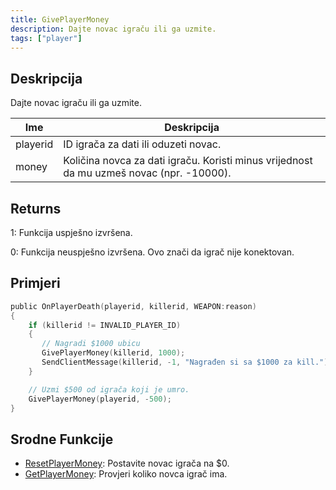 ```yaml
---
title: GivePlayerMoney
description: Dajte novac igraču ili ga uzmite.
tags: ["player"]
---
```


## Deskripcija

Dajte novac igraču ili ga uzmite.

| Ime      | Deskripcija                                                                              |
| -------- | ---------------------------------------------------------------------------------------- |
| playerid | ID igrača za dati ili oduzeti novac.                                                     |
| money    | Količina novca za dati igraču. Koristi minus vrijednost da mu uzmeš novac (npr. -10000). |

## Returns

1: Funkcija uspješno izvršena.

0: Funkcija neuspješno izvršena. Ovo znači da igrač nije konektovan.

## Primjeri

```c
public OnPlayerDeath(playerid, killerid, WEAPON:reason)
{
    if (killerid != INVALID_PLAYER_ID)
    {
       // Nagradi $1000 ubicu
       GivePlayerMoney(killerid, 1000);
       SendClientMessage(killerid, -1, "Nagrađen si sa $1000 za kill.");
    }

    // Uzmi $500 od igrača koji je umro.
    GivePlayerMoney(playerid, -500);
}
```

## Srodne Funkcije

- [ResetPlayerMoney](ResetPlayerMoney): Postavite novac igrača na $0.
- [GetPlayerMoney](GetPlayerMoney): Provjeri koliko novca igrač ima.
